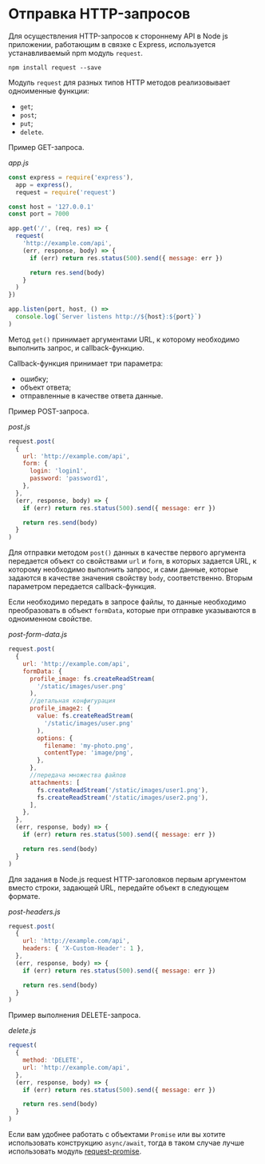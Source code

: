 # Отправка HTTP-запросов

Для осуществления HTTP-запросов к стороннему API в Node js приложении, работающим в связке с Express, используется устанавливаемый npm модуль `request`.

```
npm install request --save
```

Модуль `request` для разных типов HTTP методов реализовывает одноименные функции:

- `get`;
- `post`;
- `put`;
- `delete`.

Пример GET-запроса.

_app.js_

```js
const express = require('express'),
  app = express(),
  request = require('request')

const host = '127.0.0.1'
const port = 7000

app.get('/', (req, res) => {
  request(
    'http://example.com/api',
    (err, response, body) => {
      if (err) return res.status(500).send({ message: err })

      return res.send(body)
    }
  )
})

app.listen(port, host, () =>
  console.log(`Server listens http://${host}:${port}`)
)
```

Метод `get()` принимает аргументами URL, к которому необходимо выполнить запрос, и callback-функцию.

Callback-функция принимает три параметра:

- ошибку;
- объект ответа;
- отправленные в качестве ответа данные.

Пример POST-запроса.

_post.js_

```js
request.post(
  {
    url: 'http://example.com/api',
    form: {
      login: 'login1',
      password: 'password1',
    },
  },
  (err, response, body) => {
    if (err) return res.status(500).send({ message: err })

    return res.send(body)
  }
)
```

Для отправки методом `post()` данных в качестве первого аргумента передается объект со свойствами `url` и `form`, в которых задается URL, к которому необходимо выполнить запрос, и сами данные, которые задаются в качестве значения свойству `body`, соответственно. Вторым параметром передается callback-функция.

Если необходимо передать в запросе файлы, то данные необходимо преобразовать в объект `formData`, которые при отправке указываются в одноименном свойстве.

_post-form-data.js_

```js
request.post(
  {
    url: 'http://example.com/api',
    formData: {
      profile_image: fs.createReadStream(
        '/static/images/user.png'
      ),
      //детальная конфигурация
      profile_image2: {
        value: fs.createReadStream(
          '/static/images/user.png'
        ),
        options: {
          filename: 'my-photo.png',
          contentType: 'image/png',
        },
      },
      //передача множества файлов
      attachments: [
        fs.createReadStream('/static/images/user1.png'),
        fs.createReadStream('/static/images/user2.png'),
      ],
    },
  },
  (err, response, body) => {
    if (err) return res.status(500).send({ message: err })

    return res.send(body)
  }
)
```

Для задания в Node.js request HTTP-заголовков первым аргументом вместо строки, задающей URL, передайте объект в следующем формате.

_post-headers.js_

```js
request.post(
  {
    url: 'http://example.com/api',
    headers: { 'X-Custom-Header': 1 },
  },
  (err, response, body) => {
    if (err) return res.status(500).send({ message: err })

    return res.send(body)
  }
)
```

Пример выполнения DELETE-запроса.

_delete.js_

```js
request(
  {
    method: 'DELETE',
    url: 'http://example.com/api',
  },
  (err, response, body) => {
    if (err) return res.status(500).send({ message: err })

    return res.send(body)
  }
)
```

Если вам удобнее работать с объектами `Promise` или вы хотите использовать конструкцию `async/await`, тогда в таком случае лучше использовать модуль [request-promise](https://www.npmjs.com/package/request-promise).
